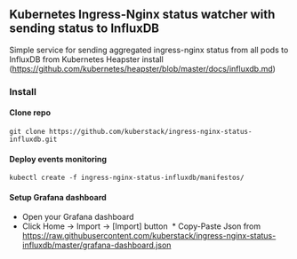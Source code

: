 ## Kubernetes Ingress-Nginx status watcher with sending status to InfluxDB

Simple service for sending aggregated ingress-nginx status from all pods to InfluxDB from
Kubernetes Heapster install (https://github.com/kubernetes/heapster/blob/master/docs/influxdb.md)

### Install

#### Clone repo

    git clone https://github.com/kuberstack/ingress-nginx-status-influxdb.git
  
#### Deploy events monitoring

    kubectl create -f ingress-nginx-status-influxdb/manifestos/
    
#### Setup Grafana dashboard

  * Open your Grafana dashboard
  * Click Home -> Import -> [Import] button
  * Copy-Paste Json from https://raw.githubusercontent.com/kuberstack/ingress-nginx-status-influxdb/master/grafana-dashboard.json
